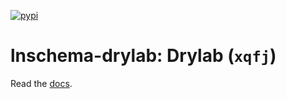 [![pypi](https://img.shields.io/pypi/v/lnschema_drylab?color=%2334D058&label=pypi%20package)](https://pypi.org/project/lnschema_drylab)

# lnschema-drylab: Drylab (`xqfj`)

Read the [docs](https://lamin.ai/docs/lnschema-drylab).
